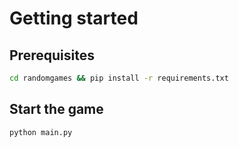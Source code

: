# Getting started

## Prerequisites
```sh
cd randomgames && pip install -r requirements.txt
```
## Start the game
```sh
python main.py
```
